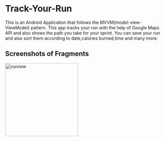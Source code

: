 # Track-Your-Run
This is an Android Application that follows the MVVM(model-view-ViewModel) pattern. This app tracks your run with the help of Google Maps API and also shows the path you take for your sprint. You can save your run and also sort them according to date,calories burned,time and many more.

## Screenshots of Fragments
<img width="235" alt="runnew" src="https://user-images.githubusercontent.com/40567854/88628384-82d29a00-d0cb-11ea-9727-0661bded888a.png">
